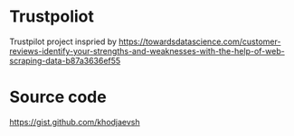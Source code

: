 # Trustpoliot
Trustpilot project inspried by https://towardsdatascience.com/customer-reviews-identify-your-strengths-and-weaknesses-with-the-help-of-web-scraping-data-b87a3636ef55



# Source code
https://gist.github.com/khodjaevsh
